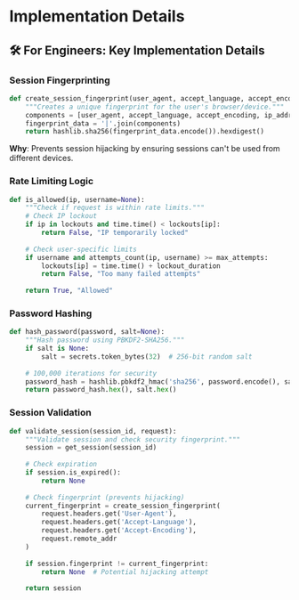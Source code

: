 # Implementation Details

## 🛠️ For Engineers: Key Implementation Details

### Session Fingerprinting
```python
def create_session_fingerprint(user_agent, accept_language, accept_encoding, ip_address):
    """Creates a unique fingerprint for the user's browser/device."""
    components = [user_agent, accept_language, accept_encoding, ip_address]
    fingerprint_data = '|'.join(components)
    return hashlib.sha256(fingerprint_data.encode()).hexdigest()
```
**Why**: Prevents session hijacking by ensuring sessions can't be used from different devices.

### Rate Limiting Logic
```python
def is_allowed(ip, username=None):
    """Check if request is within rate limits."""
    # Check IP lockout
    if ip in lockouts and time.time() < lockouts[ip]:
        return False, "IP temporarily locked"
    
    # Check user-specific limits
    if username and attempts_count(ip, username) >= max_attempts:
        lockouts[ip] = time.time() + lockout_duration
        return False, "Too many failed attempts"
    
    return True, "Allowed"
```

### Password Hashing
```python
def hash_password(password, salt=None):
    """Hash password using PBKDF2-SHA256."""
    if salt is None:
        salt = secrets.token_bytes(32)  # 256-bit random salt
    
    # 100,000 iterations for security
    password_hash = hashlib.pbkdf2_hmac('sha256', password.encode(), salt, 100000)
    return password_hash.hex(), salt.hex()
```

### Session Validation
```python
def validate_session(session_id, request):
    """Validate session and check security fingerprint."""
    session = get_session(session_id)
    
    # Check expiration
    if session.is_expired():
        return None
    
    # Check fingerprint (prevents hijacking)
    current_fingerprint = create_session_fingerprint(
        request.headers.get('User-Agent'),
        request.headers.get('Accept-Language'),
        request.headers.get('Accept-Encoding'),
        request.remote_addr
    )
    
    if session.fingerprint != current_fingerprint:
        return None  # Potential hijacking attempt
    
    return session
```
